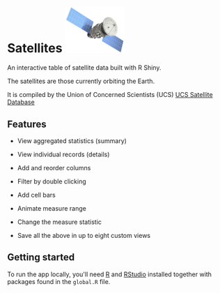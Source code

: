# Satellites <img title="" src="www/satellite2.png" alt="Satellite" width="136" data-align="inline">

An interactive table of satellite data built with R Shiny.

The satellites are those currently orbiting the Earth. 

It is compiled by the Union of Concerned Scientists (UCS) [UCS Satellite Database](https://www.ucsusa.org/resources/satellite-database)



## Features

- View aggregated statistics (summary)

- View individual records (details)

- Add and reorder columns

- Filter by double clicking

- Add cell bars

- Animate measure range

- Change the measure statistic

- Save all the above in up to eight custom views



## Getting started

To run the app locally, you'll need [R](https://cran.r-project.org/) and [RStudio](https://www.rstudio.com/products/rstudio/) installed together with packages found in the `global.R` file.
